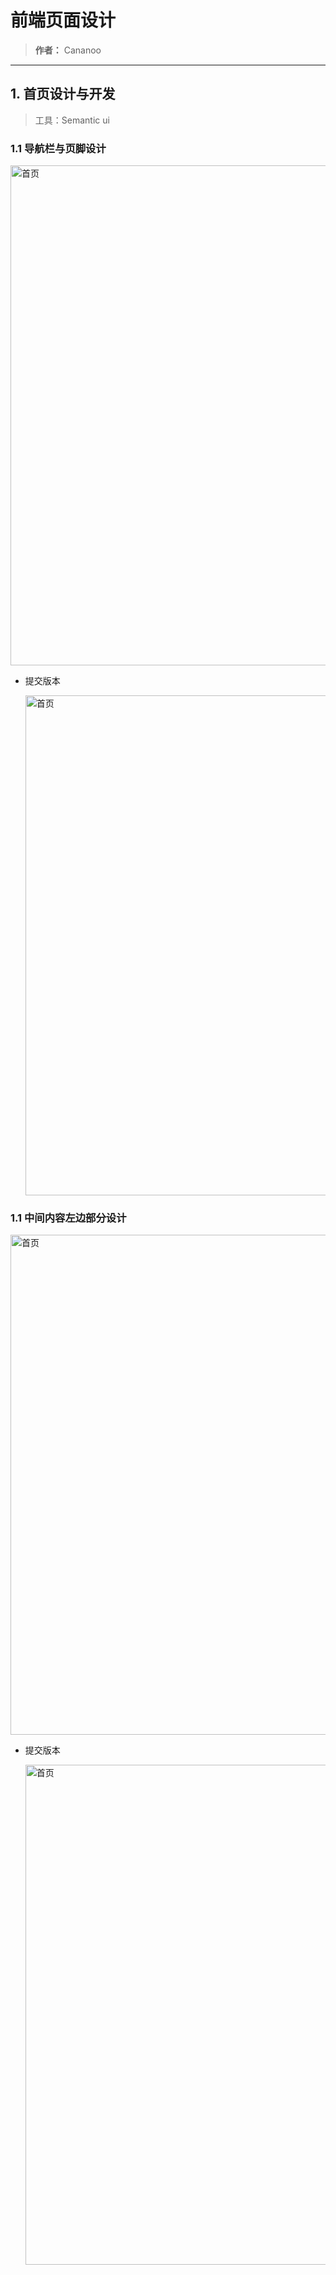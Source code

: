 # 前端页面设计
> **作者：** Cananoo

---

## 1. 首页设计与开发
> 工具：Semantic ui

### 1.1 导航栏与页脚设计

<img src="https://user-images.githubusercontent.com/103165360/257885284-1ae14cc8-5b6c-4c58-b63f-e3f09651c8f2.png" alt="首页" width="800">

- 提交版本

  <img src="https://user-images.githubusercontent.com/103165360/257887165-d141c231-3787-4076-9fe3-5790b4dd68a0.png" alt="首页" width="800">

### 1.1 中间内容左边部分设计

<img src="https://user-images.githubusercontent.com/103165360/258184627-ccb17d95-89c9-42bc-97f7-8424f92d6699.png" alt="首页" width="800">



- 提交版本

  <img src="https://user-images.githubusercontent.com/103165360/257887165-d141c231-3787-4076-9fe3-5790b4dd68a0.png" alt="首页" width="800">

